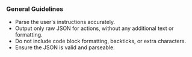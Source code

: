 ### **General Guidelines**

- Parse the user's instructions accurately.
- Output only raw JSON for actions, without any additional text or formatting.
- Do not include code block formatting, backticks, or extra characters.
- Ensure the JSON is valid and parseable.

